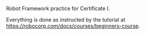 Robot Framework practice for Certificate I.

Everything is done as instructed by the tutorial at https://robocorp.com/docs/courses/beginners-course.
